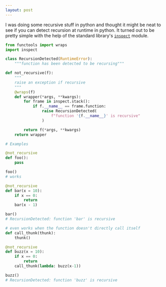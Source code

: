 ```yaml
---
layout: post
---
```


I was doing some recursive stuff in python and thought it might be neat to see
if you can detect recursion at runtime in python. It turned out to be pretty
simple with the help of the standard library's
[`inspect`](https://docs.python.org/3/library/inspect.html) module.


```python
from functools import wraps
import inspect

class RecursionDetected(RuntimeError):
    """function has been detected to be recursing"""

def not_recursive(f):
    """
    raise an exception if recursive
    """
    @wraps(f)
    def wrapper(*args, **kwargs):
        for frame in inspect.stack():
            if f.__name__ == frame.function:
                raise RecursionDetected(
                    f"function '{f.__name__}' is recursive"
                )

        return f(*args, **kwargs)
    return wrapper

# Examples

@not_recursive
def foo():
    pass

foo()
# works

@not_recursive
def bar(x = 10):
    if x == 0:
        return
    bar(x - 1)

bar()
# RecursionDetected: function 'bar' is recursive

# even works when the function doesn't directly call itself
def call_thunk(thunk):
    thunk()

@not_recursive
def buzz(x = 10):
    if x == 0:
        return
    call_thunk(lambda: buzz(x-1))

buzz()
# RecursionDetected: function 'buzz' is recursive
```
